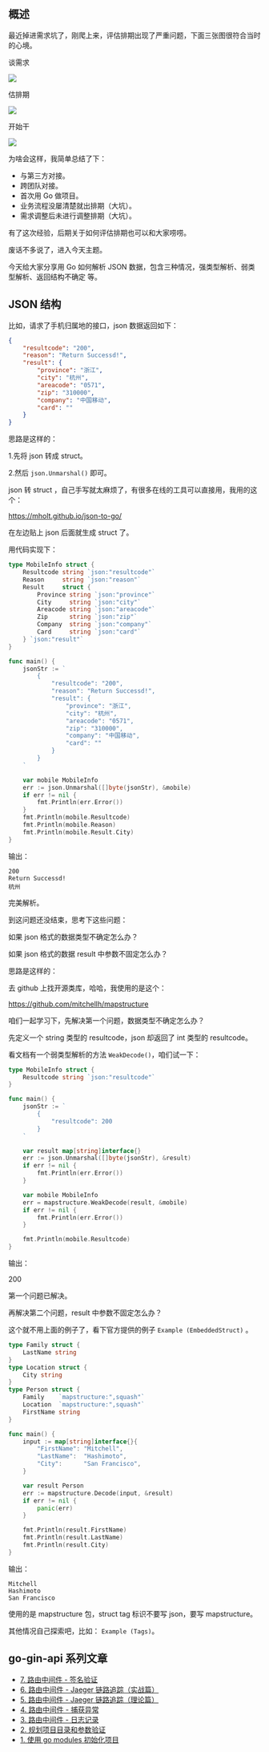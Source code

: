 ## 概述

最近掉进需求坑了，刚爬上来，评估排期出现了严重问题，下面三张图很符合当时的心境。

谈需求

![](images/11_go_1.jpeg)

估排期

![](images/11_go_2.jpeg)

开始干

![](images/11_go_3.jpeg)

为啥会这样，我简单总结了下：

- 与第三方对接。
- 跨团队对接。
- 首次用 Go 做项目。
- 业务流程没屡清楚就出排期（大坑）。
- 需求调整后未进行调整排期（大坑）。

有了这次经验，后期关于如何评估排期也可以和大家唠唠。

废话不多说了，进入今天主题。

今天给大家分享用 Go 如何解析 JSON 数据，包含三种情况，强类型解析、弱类型解析、返回结构不确定 等。

## JSON 结构

比如，请求了手机归属地的接口，json 数据返回如下：

```json
{
    "resultcode": "200",
    "reason": "Return Successd!",
    "result": {
        "province": "浙江",
        "city": "杭州",
        "areacode": "0571",
        "zip": "310000",
        "company": "中国移动",
        "card": ""
    }
}
```

思路是这样的：

1.先将 json 转成 struct。

2.然后 `json.Unmarshal()` 即可。

json 转 struct ，自己手写就太麻烦了，有很多在线的工具可以直接用，我用的这个：

https://mholt.github.io/json-to-go/

在左边贴上 json 后面就生成 struct 了。

用代码实现下：

```go
type MobileInfo struct {
	Resultcode string `json:"resultcode"`
	Reason     string `json:"reason"`
	Result     struct {
		Province string `json:"province"`
		City     string `json:"city"`
		Areacode string `json:"areacode"`
		Zip      string `json:"zip"`
		Company  string `json:"company"`
		Card     string `json:"card"`
	} `json:"result"`
}

func main() {
	jsonStr := `
		{
			"resultcode": "200",
			"reason": "Return Successd!",
			"result": {
				"province": "浙江",
				"city": "杭州",
				"areacode": "0571",
				"zip": "310000",
				"company": "中国移动",
				"card": ""
			}
		}
	`

	var mobile MobileInfo
	err := json.Unmarshal([]byte(jsonStr), &mobile)
	if err != nil {
		fmt.Println(err.Error())
	}
	fmt.Println(mobile.Resultcode)
	fmt.Println(mobile.Reason)
	fmt.Println(mobile.Result.City)
}
```

输出：

```
200
Return Successd!
杭州
```

完美解析。

到这问题还没结束，思考下这些问题：

如果 json 格式的数据类型不确定怎么办？

如果 json 格式的数据 result 中参数不固定怎么办？

思路是这样的：

去 github 上找开源类库，哈哈，我使用的是这个：

https://github.com/mitchellh/mapstructure

咱们一起学习下，先解决第一个问题，数据类型不确定怎么办？

先定义一个 string 类型的 resultcode，json 却返回了 int 类型的 resultcode。

看文档有一个弱类型解析的方法 `WeakDecode()`，咱们试一下：

```go
type MobileInfo struct {
	Resultcode string `json:"resultcode"`
}

func main() {
	jsonStr := `
		{
			"resultcode": 200
		}
	`

	var result map[string]interface{}
	err := json.Unmarshal([]byte(jsonStr), &result)
	if err != nil {
		fmt.Println(err.Error())
	}

	var mobile MobileInfo
	err = mapstructure.WeakDecode(result, &mobile)
	if err != nil {
		fmt.Println(err.Error())
	}

	fmt.Println(mobile.Resultcode)
}
```

输出：

200

第一个问题已解决。

再解决第二个问题，result 中参数不固定怎么办？

这个就不用上面的例子了，看下官方提供的例子 `Example (EmbeddedStruct)` 。

```go
type Family struct {
	LastName string
}
type Location struct {
	City string
}
type Person struct {
	Family    `mapstructure:",squash"`
	Location  `mapstructure:",squash"`
	FirstName string
}

func main() {
	input := map[string]interface{}{
		"FirstName": "Mitchell",
		"LastName":  "Hashimoto",
		"City":      "San Francisco",
	}

	var result Person
	err := mapstructure.Decode(input, &result)
	if err != nil {
		panic(err)
	}

	fmt.Println(result.FirstName)
	fmt.Println(result.LastName)
	fmt.Println(result.City)
}
```

输出：

```
Mitchell
Hashimoto
San Francisco
```

使用的是 mapstructure 包，struct tag 标识不要写 json，要写 mapstructure。

其他情况自己探索吧，比如： `Example (Tags)`。

## go-gin-api 系列文章

- [7. 路由中间件 - 签名验证](https://mp.weixin.qq.com/s/0cozELotcpX3Gd6WPJiBbQ)
- [6. 路由中间件 - Jaeger 链路追踪（实战篇）](https://mp.weixin.qq.com/s/Ea28475_UTNaM9RNfgPqJA)
- [5. 路由中间件 - Jaeger 链路追踪（理论篇）](https://mp.weixin.qq.com/s/28UBEsLOAHDv530ePilKQA)
- [4. 路由中间件 - 捕获异常](https://mp.weixin.qq.com/s/SconDXB_x7Gan6T0Awdh9A)
- [3. 路由中间件 - 日志记录](https://mp.weixin.qq.com/s/eTygPXnrYM2xfrRQyfn8Tg)
- [2. 规划项目目录和参数验证](https://mp.weixin.qq.com/s/11AuXptWGmL5QfiJArNLnA)
- [1. 使用 go modules 初始化项目](https://mp.weixin.qq.com/s/1XNTEgZ0XGZZdxFOfR5f_A)
